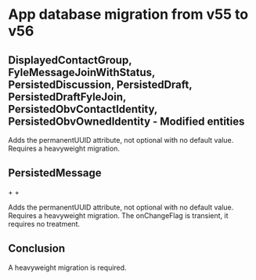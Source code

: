 # App database migration from v55 to v56

## DisplayedContactGroup, FyleMessageJoinWithStatus, PersistedDiscussion, PersistedDraft, PersistedDraftFyleJoin, PersistedObvContactIdentity, PersistedObvOwnedIdentity - Modified entities

Adds the permanentUUID attribute, not optional with no default value. Requires a heavyweight migration.

## PersistedMessage

+<attribute name="onChangeFlag" transient="YES" attributeType="Integer 64" defaultValueString="0" usesScalarValueType="YES"/>
+<attribute name="permanentUUID" attributeType="UUID" usesScalarValueType="NO" preserveAfterDeletion="YES"/>

Adds the permanentUUID attribute, not optional with no default value. Requires a heavyweight migration.
The onChangeFlag is transient, it requires no treatment.

## Conclusion

A heavyweight migration is required.

